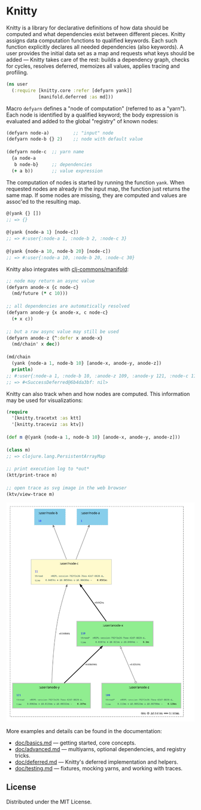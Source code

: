 # Knitty


Knitty is a library for declarative definitions of how data should be computed and what dependencies exist between different pieces.
Knitty assigns data computation functions to qualified keywords. Each such function explicitly declares all needed dependencies (also keywords). A user provides the initial data set as a map and requests what keys should be added — Knitty takes care of the rest: builds a dependency graph, checks for cycles, resolves deferred, memoizes all values, applies tracing and profiling.

```clojure
(ns user
  (:require [knitty.core :refer [defyarn yank]]
            [manifold.deferred :as md]))
```


Macro `defyarn` defines a "node of computation" (referred to as a "yarn"). Each node is identified by a qualified keyword; the body expression is evaluated and added to the global "registry" of known nodes:

```clojure
(defyarn node-a)         ;; "input" node
(defyarn node-b {} 2)    ;; node with default value

(defyarn node-c  ;; yarn name
  {a node-a
   b node-b}     ;; dependencies
  (+ a b))       ;; value expression
```


The computation of nodes is started by running the function `yank`. When requested nodes are already in the input map, the function just returns the same map. If some nodes are missing, they are computed and values are assoc'ed to the resulting map.


```clojure
@(yank {} [])
;; => {}

@(yank {node-a 1} [node-c])
;; => #:user{:node-a 1, :node-b 2, :node-c 3}

@(yank {node-a 10, node-b 20} [node-c])
;; => #:user{:node-a 10, :node-b 20, :node-c 30}
```


Knitty also integrates with [clj-commons/manifold](https://github.com/clj-commons/manifold):


```clojure
;; node may return an async value
(defyarn anode-x {c node-c}
  (md/future (* c 10)))

;; all dependencies are automatically resolved
(defyarn anode-y {x anode-x, c node-c}
  (+ x c))

;; but a raw async value may still be used
(defyarn anode-z {^:defer x anode-x}
  (md/chain' x dec))

(md/chain
  (yank {node-a 1, node-b 10} [anode-x, anode-y, anode-z])
  println)
;; #:user{:node-a 1, :node-b 10, :anode-z 109, :anode-y 121, :node-c 11, :anode-x 110}
;; => #<SuccessDeferred@6b4da3bf: nil>
```


Knitty can also track when and how nodes are computed.
This information may be used for visualizations:

```clojure
(require
  '[knitty.tracetxt :as ktt]
  '[knitty.traceviz :as ktv])

(def m @(yank {node-a 1, node-b 10} [anode-x, anode-y, anode-z]))

(class m)
;; => clojure.lang.PersistentArrayMap

;; print execution log to *out*
(ktt/print-trace m)

;; open trace as svg image in the web browser
(ktv/view-trace m)
```

![](doc/img/readme_trace_example1.svg)


More examples and details can be found in the documentation:

- [doc/basics.md](doc/basics.md) — getting started, core concepts.
- [doc/advanced.md](doc/advanced.md) — multiyarns, optional dependencies, and registry tricks.
- [doc/deferred.md](doc/deferred.md) — Knitty's deferred implementation and helpers.
- [doc/testing.md](doc/testing.md) — fixtures, mocking yarns, and working with traces.

## License

Distributed under the MIT License.
